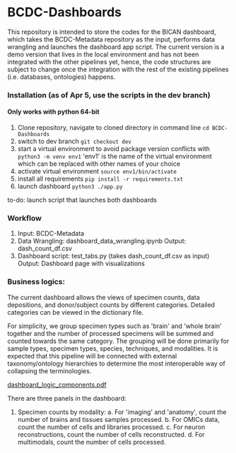# BCDC-Dashboards
This repository is intended to store the codes for the BICAN dashboard, which takes the BCDC-Metadata repository as the input, performs data wrangling and launches the dashboard app script. The current version is a demo version that lives in the local environment and has not been integrated with the other pipelines yet, hence, the code structures are subject to change once the integration with the rest of the existing pipelines (i.e. databases, ontologies) happens.

### Installation (as of Apr 5, use the scripts in the dev branch)
#### Only works with python 64-bit
1. Clone repository, navigate to cloned directory in command line 
```cd BCDC-Dashboards```
2. switch to dev branch 
```git checkout dev```
3. start a virtual environment to avoid package version conflicts with 
```python3 -m venv env1```
'env1' is the name of the virtual environment which can be replaced with other names of your choice
4. activate virtual environment
```source env1/bin/activate```
5. install all requirements
```pip install -r requirements.txt```
7. launch dashboard
```python3 ./app.py```

to-do: launch script that launches both dashboards

### Workflow
1. Input: BCDC-Metadata
2. Data Wrangling: dashboard_data_wrangling.ipynb
    Output: dash_count_df.csv
3. Dashboard script: test_tabs.py (takes dash_count_df.csv as input)
    Output: Dashboard page with visualizations

### Business logics:

The current dashboard allows the views of specimen counts, data depositions, and donor/subject counts by different categories. Detailed categories can be viewed in the dictionary file.

For simplicity, we group specimen types such as 'brain' and 'whole brain' together and the number of processed specimens will be summed and counted towards the same category. The grouping will be done primarily for sample types, specimen types, species, techniques, and modalities. It is expected that this pipeline will be connected with external taxonomy/ontology hierarchies to determine the most interoperable way of collapsing the terminologies.

[dashboard_logic_components.pdf](https://github.com/AllenInstitute/BCDC-Dashboards/files/11044153/dashboard_logic_components.pdf)

There are three panels in the dashboard:
1. Specimen counts by modality:
    a. For 'imaging' and 'anatomy', count the number of brains and tissues samples processed.
    b. For OMICs data, count the number of cells and libraries processed.
    c. For neuron reconstructions, count the number of cells reconstructed.
    d. For multimodals, count the number of cells processed.

